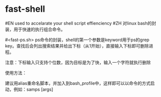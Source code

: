 # fast-shell
#EN
used to accelarate your shell script effienciency
#ZH
对linux bash的封装，用于快速的执行组合命令。

#<fast-ps.sh>
ps命令的封装，shell的第一个参数是keyword用于ps的grep key。查找后会列出搜索结果并给出下标（从1开始），直接输入下标即可删除进程。

注意：下标输入只支持个位数，因为目标是为了快，输入一个字符就执行删除

使用方法：

建议用alias重命名脚本，并加入到bash_profile中，这样即可以以命令的方式启动，例如：samps [args]
